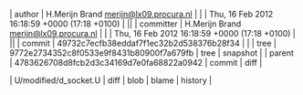 | author | H.Merijn Brand <merijn@lx09.procura.nl> | |
| Thu, 16 Feb 2012 16:18:59 +0000 (17:18 +0100) | ||
| committer | H.Merijn Brand <merijn@lx09.procura.nl> | |
| Thu, 16 Feb 2012 16:18:59 +0000 (17:18 +0100) | ||
| commit | 49732c7ecfb38eddaf7f1ec32b2d538376b28f34 | |
| tree | 9772e2734352c8f0533e9f8431b80900f7a679fb | tree | snapshot |
| parent | 4783626708d8fcb2d3c34169d7e0fa68822a0942 | commit | diff |

| U/modified/d_socket.U | diff | blob | blame | history |